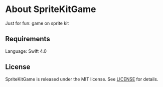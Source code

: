 # About SpriteKitGame

Just for fun: game on sprite kit

## Requirements

Language: Swift 4.0

## License

SpriteKitGame is released under the MIT license. See [LICENSE](https://raw.githubusercontent.com/prochol/SpriteKitGame/master/LICENSE) for details.
